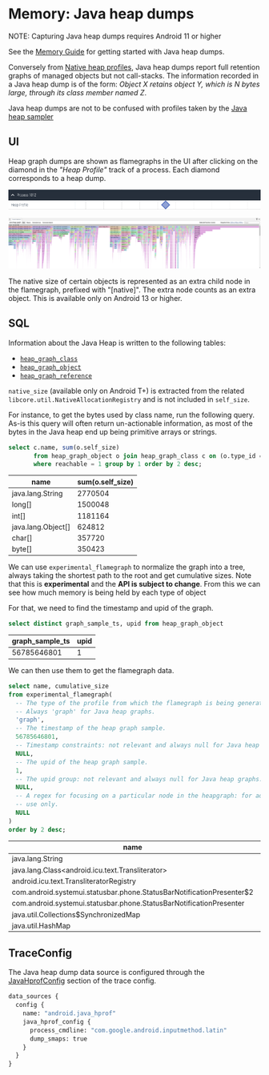 # Memory: Java heap dumps

NOTE: Capturing Java heap dumps requires Android 11 or higher

See the [Memory Guide](/docs/case-studies/memory.md#java-hprof) for getting
started with Java heap dumps.

Conversely from [Native heap profiles](native-heap-profiler.md), Java heap dumps
report full retention graphs of managed objects but not call-stacks. The
information recorded in a Java heap dump is of the form: _Object X retains
object Y, which is N bytes large, through its class member named Z_.

Java heap dumps are not to be confused with profiles taken by the
[Java heap sampler](native-heap-profiler.md#java-heap-sampling)

## UI

Heap graph dumps are shown as flamegraphs in the UI after clicking on the
diamond in the _"Heap Profile"_ track of a process. Each diamond corresponds to
a heap dump.

![Java heap dumps in the process tracks](/docs/images/profile-diamond.png)

![Flamegraph of a Java heap dump](/docs/images/java-heap-graph.png)

The native size of certain objects is represented as an extra child node in the
flamegraph, prefixed with "[native]". The extra node counts as an extra object.
This is available only on Android 13 or higher.

## SQL

Information about the Java Heap is written to the following tables:

* [`heap_graph_class`](/docs/analysis/sql-tables.autogen#heap_graph_class)
* [`heap_graph_object`](/docs/analysis/sql-tables.autogen#heap_graph_object)
* [`heap_graph_reference`](/docs/analysis/sql-tables.autogen#heap_graph_reference)

`native_size` (available only on Android T+) is extracted from the related
`libcore.util.NativeAllocationRegistry` and is not included in `self_size`.

For instance, to get the bytes used by class name, run the following query.
As-is this query will often return un-actionable information, as most of the
bytes in the Java heap end up being primitive arrays or strings.

```sql
select c.name, sum(o.self_size)
       from heap_graph_object o join heap_graph_class c on (o.type_id = c.id)
       where reachable = 1 group by 1 order by 2 desc;
```

|name                |sum(o.self_size)    |
|--------------------|--------------------|
|java.lang.String    |             2770504|
|long[]              |             1500048|
|int[]               |             1181164|
|java.lang.Object[]  |              624812|
|char[]              |              357720|
|byte[]              |              350423|

We can use `experimental_flamegraph` to normalize the graph into a tree, always
taking the shortest path to the root and get cumulative sizes.
Note that this is **experimental** and the **API is subject to change**.
From this we can see how much memory is being held by each type of object

For that, we need to find the timestamp and upid of the graph.

```sql
select distinct graph_sample_ts, upid from heap_graph_object
```

|graph_sample_ts     |        upid        |
|--------------------|--------------------|
|     56785646801    |         1          |

We can then use them to get the flamegraph data.

```sql
select name, cumulative_size
from experimental_flamegraph(
  -- The type of the profile from which the flamegraph is being generated.
  -- Always 'graph' for Java heap graphs.
  'graph',
  -- The timestamp of the heap graph sample.
  56785646801,
  -- Timestamp constraints: not relevant and always null for Java heap graphs.
  NULL,
  -- The upid of the heap graph sample.
  1,
  -- The upid group: not relevant and always null for Java heap graphs.
  NULL,
  -- A regex for focusing on a particular node in the heapgraph: for advanced
  -- use only.
  NULL
)
order by 2 desc;
```

| name | cumulative_size |
|------|-----------------|
|java.lang.String|1431688|
|java.lang.Class<android.icu.text.Transliterator>|1120227|
|android.icu.text.TransliteratorRegistry|1119600|
|com.android.systemui.statusbar.phone.StatusBarNotificationPresenter$2|1086209|
|com.android.systemui.statusbar.phone.StatusBarNotificationPresenter|1085593|
|java.util.Collections$SynchronizedMap|1063376|
|java.util.HashMap|1063292|

## TraceConfig

The Java heap dump data source is configured through the
[JavaHprofConfig](/docs/reference/trace-config-proto.autogen#JavaHprofConfig)
section of the trace config.

```protobuf
data_sources {
  config {
    name: "android.java_hprof"
    java_hprof_config {
      process_cmdline: "com.google.android.inputmethod.latin"
      dump_smaps: true
    }
  }
}
```

